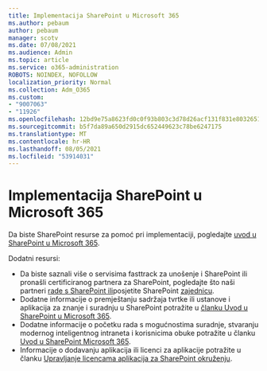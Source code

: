 ```yaml
---
title: Implementacija SharePoint u Microsoft 365
ms.author: pebaum
author: pebaum
manager: scotv
ms.date: 07/08/2021
ms.audience: Admin
ms.topic: article
ms.service: o365-administration
ROBOTS: NOINDEX, NOFOLLOW
localization_priority: Normal
ms.collection: Adm_O365
ms.custom:
- "9007063"
- "11926"
ms.openlocfilehash: 12bd9e75a8623fd0c0f93b803c3d78d26acf131f831e8032651461fe80914c57
ms.sourcegitcommit: b5f7da89a650d2915dc652449623c78be6247175
ms.translationtype: MT
ms.contentlocale: hr-HR
ms.lasthandoff: 08/05/2021
ms.locfileid: "53914031"
---
```

# <a name="deploy-sharepoint-in-microsoft-365"></a>Implementacija SharePoint u Microsoft 365

Da biste SharePoint resurse za pomoć pri implementaciji, pogledajte [uvod u SharePoint u Microsoft 365](/sharepoint/introduction). 

Dodatni resursi: 

- Da biste saznali više o servisima fasttrack za unošenje i SharePoint ili pronašli certificiranog partnera za SharePoint, pogledajte što naši partneri [rade s SharePoint ili](/microsoft-365/sharepoint/sharepoint-partners-sharepoint-support)posjetite SharePoint [zajednicu](https://techcommunity.microsoft.com/t5/sharepoint/ct-p/SharePoint). 
- Dodatne informacije o premještanju sadržaja tvrtke ili ustanove i aplikacija za znanje i suradnju u SharePoint potražite u [članku Uvod u SharePoint u Microsoft 365](/sharepoint/introduction#migration). 
- Dodatne informacije o početku rada s mogućnostima suradnje, stvaranju modernog inteligentnog intraneta i korisnicima obuke potražite u članku [Uvod u SharePoint Microsoft 365](/sharepoint/introduction#collaboration). 
- Informacije o dodavanju aplikacija ili licenci za aplikacije potražite u članku [Upravljanje licencama aplikacija za SharePoint okruženju](/sharepoint/manage-app-licenses). 


